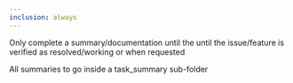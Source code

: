 ```yaml
---
inclusion: always
---
```


Only complete a summary/documentation until the until the issue/feature is verified as resolved/working or when requested

All summaries to go inside a task_summary sub-folder
